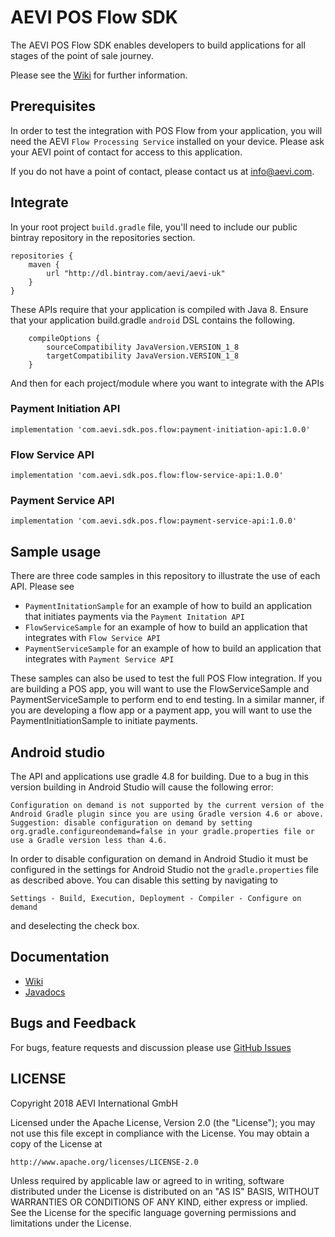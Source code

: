 # AEVI POS Flow SDK

The AEVI POS Flow SDK enables developers to build applications for all stages of the point of sale journey.

Please see the [Wiki](https://github.com/Aevi-UK/pos-flow-sdk/wiki) for further information.

## Prerequisites

In order to test the integration with POS Flow from your application, you will need the AEVI `Flow Processing Service` installed
on your device. Please ask your AEVI point of contact for access to this application.

If you do not have a point of contact, please contact us at info@aevi.com.

## Integrate

In your root project `build.gradle` file, you'll need to include our public bintray repository in the repositories section.

```
repositories {
    maven {
        url "http://dl.bintray.com/aevi/aevi-uk"
    }
}
```

These APIs require that your application is compiled with Java 8. Ensure that your application build.gradle `android` DSL contains the following.
```
    compileOptions {
        sourceCompatibility JavaVersion.VERSION_1_8
        targetCompatibility JavaVersion.VERSION_1_8
    }
```

And then for each project/module where you want to integrate with the APIs

### Payment Initiation API
```
implementation 'com.aevi.sdk.pos.flow:payment-initiation-api:1.0.0'
```

### Flow Service API
```
implementation 'com.aevi.sdk.pos.flow:flow-service-api:1.0.0'
```

### Payment Service API
```
implementation 'com.aevi.sdk.pos.flow:payment-service-api:1.0.0'
```

## Sample usage

There are three code samples in this repository to illustrate the use of each API. Please see
- `PaymentInitationSample` for an example of how to build an application that initiates payments via the `Payment Initation API`
- `FlowServiceSample` for an example of how to build an application that integrates with `Flow Service API`
- `PaymentServiceSample` for an example of how to build an application that integrates with `Payment Service API`

These samples can also be used to test the full POS Flow integration.
If you are building a POS app, you will want to use the FlowServiceSample and PaymentServiceSample to perform end to end testing.
In a similar manner, if you are developing a flow app or a payment app, you will want to use the PaymentInitiationSample to initiate payments.

## Android studio

The API and applications use gradle 4.8 for building. Due to a bug in this version building in Android Studio will cause the following
error:

```text
Configuration on demand is not supported by the current version of the Android Gradle plugin since you are using Gradle version 4.6 or above. Suggestion: disable configuration on demand by setting org.gradle.configureondemand=false in your gradle.properties file or use a Gradle version less than 4.6.
```

In order to disable configuration on demand in Android Studio it must be configured in the settings for Android Studio not the
`gradle.properties` file as described above. You can disable this setting by navigating to

```text
Settings - Build, Execution, Deployment - Compiler - Configure on demand
```

and deselecting the check box.

## Documentation

* [Wiki](https://github.com/Aevi-UK/pos-flow-sdk/wiki)
* [Javadocs](https://github.com/Aevi-UK/pos-flow-sdk/wiki/javadocs)

## Bugs and Feedback

For bugs, feature requests and discussion please use [GitHub Issues](https://github.com/Aevi-UK/pos-flow-sdk/issues)

## LICENSE

Copyright 2018 AEVI International GmbH

Licensed under the Apache License, Version 2.0 (the "License");
you may not use this file except in compliance with the License.
You may obtain a copy of the License at

    http://www.apache.org/licenses/LICENSE-2.0

Unless required by applicable law or agreed to in writing, software
distributed under the License is distributed on an "AS IS" BASIS,
WITHOUT WARRANTIES OR CONDITIONS OF ANY KIND, either express or implied.
See the License for the specific language governing permissions and
limitations under the License.